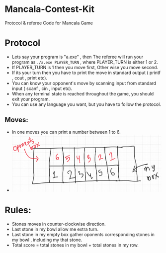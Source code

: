 # Mancala-Contest-Kit
Protocol &amp; referee Code for Mancala Game

# Protocol

- Lets say your program is "a.exe" , then The referee will run your program as `./a.exe PLAYER_TURN` , where PLAYER_TURN is either 1 or 2.
- If PLAYER_TURN is 1 then you move first, Other wise you move second.
- If its your turn then you have to print the move in standard output ( printf , cout , print etc).
- You can know your opponent's move by scanning input from standard input ( scanf , cin , input etc).
- When any terminal state is reached throughout the game, you should exit your program.
- You can use any language you want, but you have to follow the protocol.

## Moves:
- In one moves you can print a number between 1 to 6.
- ![Move Number in box](images/moves.png)

# Rules:
- Stones moves in counter-clockwise direction.
- Last stone in my bowl allow me extra turn.
- Last stone in my empty box gather oponents corresponding stones in my bowl , including my that stone.
- Total score = total stones in my bowl + total stones in my row.




